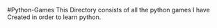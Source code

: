 #Python-Games
This Directory consists of all the python games I have Created in order to learn python.
